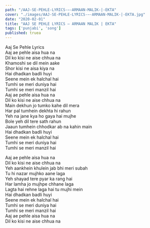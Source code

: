 ```yaml
---
path: "/AAJ-SE-PEHLE-LYRICS-–-ARMAAN-MALIK-|-EKTA"
cover: "./images/AAJ-SE-PEHLE-LYRICS-–-ARMAAN-MALIK-|-EKTA.jpg"
date: "2020-02-01"
title: "AAJ SE PEHLE LYRICS – ARMAAN MALIK | EKTA"
tags: ['punjabi', 'song']
published: truea
---
```

  
Aaj Se Pehle Lyrics  
Aaj ae pehle aisa hua na  
Dil ko kisi ne aise chhua na  
Khamoshi se dil mein aake  
Shor kisi ne aisa kiya na  
Hai dhadkan badli huyi  
Seene mein ek halchal hai  
Tumhi se meri duniya hai  
Tumhi se meri manzil hai  
Aaj ae pehle aisa hua na  
Dil ko kisi ne aise chhua na  
Main dekhun jo tumko kahe dil mera  
Har pal tumhein dekhta hi rahun  
Yeh na jane kya ho gaya hai mujhe  
Bole yeh dil tere sath rahun  
Jaaun tumhein chhodkar ab na kahin main  
Hai dhadkan badli huyi  
Seene mein ek halchal hai  
Tumhi se meri duniya hai  
Tumhi se meri manzil hai  
  
  
  
  
  
  
Aaj ae pehle aisa hua na  
Dil ko kisi ne aise chhua na  
Yeh aankhein khulein jab bhi meri subah  
Tu hi nazar mujhko aane laga  
Yeh shayad tere pyar ka rang hai  
Har lamha jo mujhpe chhane laga  
Lagta hai rehne laga hai tu mujhi mein  
Hai dhadkan badli huyi  
Seene mein ek halchal hai  
Tumhi se meri duniya hai  
Tumhi se meri manzil hai  
Aaj ae pehle aisa hua na  
Dil ko kisi ne aise chhua na  
